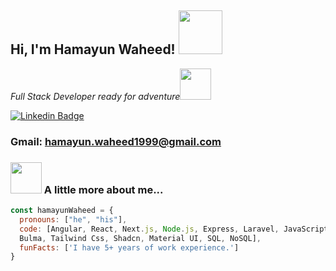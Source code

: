 
<h2> Hi, I'm Hamayun Waheed! <img src="https://media.giphy.com/media/26Fxy3Iz1ari8oytO/giphy.gif" width="70"></h2>
<p><em>Full Stack Developer ready for adventure</em><img src="https://media.giphy.com/media/XGma2iRIHTKkwqRkFl/giphy.gif" width="50"></p>

[![Linkedin Badge](https://img.shields.io/badge/-LinkedIn-blue)](https://www.linkedin.com/in/hamayun-waheed/)
### Gmail: hamayun.waheed1999@gmail.com

### <img src="https://media.giphy.com/media/kbVuid1Ak3uEHJUMVO/giphy.gif" width="50"> A little more about me...  

```javascript
const hamayunWaheed = {
  pronouns: ["he", "his"],
  code: [Angular, React, Next.js, Node.js, Express, Laravel, JavaScript, TypeScript, Jquery, HTML5, CSS3, Semantic UI, Bootstrap, 
  Bulma, Tailwind Css, Shadcn, Material UI, SQL, NoSQL],
  funFacts: ['I have 5+ years of work experience.']
}
```

